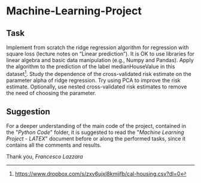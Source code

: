 # Machine-Learning-Project

## Task

Implement from scratch the ridge regression algorithm for regression with square loss (lecture notes on “Linear prediction”). It is OK to use libraries for linear algebra and basic data manipulation (e.g., Numpy and Pandas). Apply the algorithm to the prediction of the label medianHouseValue in this dataset[^1]. Study the dependence of the cross-validated risk estimate on the parameter alpha of ridge regression. Try using PCA to improve the risk estimate. Optionally, use nested cross-validated risk estimates to remove the need of choosing the parameter.

[^1]: https://www.dropbox.com/s/zxv6ujxl8kmijfb/cal-housing.csv?dl=0

## Suggestion

For a deeper understanding of the main code of the project, contained in the "*Python Code*" folder, it is suggested to read the "*Machine Learning Project - LATEX*" document before or along the performed tasks, since it contains all the comments and results.

Thank you,
*Francesco Lazzara*
